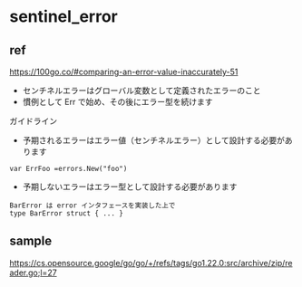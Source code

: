 # sentinel_error

## ref

https://100go.co/#comparing-an-error-value-inaccurately-51

- センチネルエラーはグローバル変数として定義されたエラーのこと
- 慣例として Err で始め、その後にエラー型を続けます

ガイドライン

- 予期されるエラーはエラー値（センチネルエラー）として設計する必要があります
```
var ErrFoo =errors.New("foo")
```
- 予期しないエラーはエラー型として設計する必要があります
```
BarError は error インタフェースを実装した上で
type BarError struct { ... }
```

## sample

https://cs.opensource.google/go/go/+/refs/tags/go1.22.0:src/archive/zip/reader.go;l=27
